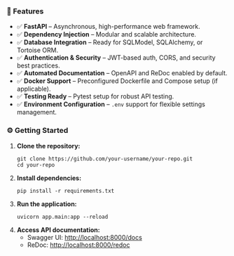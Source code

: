 <h3>🚀 Features</h3>
<ul>
  <li>✅ <strong>FastAPI</strong> – Asynchronous, high-performance web framework.</li>
  <li>✅ <strong>Dependency Injection</strong> – Modular and scalable architecture.</li>
  <li>✅ <strong>Database Integration</strong> – Ready for SQLModel, SQLAlchemy, or Tortoise ORM.</li>
  <li>✅ <strong>Authentication & Security</strong> – JWT-based auth, CORS, and security best practices.</li>
  <li>✅ <strong>Automated Documentation</strong> – OpenAPI and ReDoc enabled by default.</li>
  <li>✅ <strong>Docker Support</strong> – Preconfigured Dockerfile and Compose setup (if applicable).</li>
  <li>✅ <strong>Testing Ready</strong> – Pytest setup for robust API testing.</li>
  <li>✅ <strong>Environment Configuration</strong> – <code>.env</code> support for flexible settings management.</li>
</ul>

<h3>⚙️ Getting Started</h3>
<ol>
  <li><strong>Clone the repository:</strong>
    <pre><code>git clone https://github.com/your-username/your-repo.git
cd your-repo</code></pre>
  </li>
  <li><strong>Install dependencies:</strong>
    <pre><code>pip install -r requirements.txt</code></pre>
  </li>
  <li><strong>Run the application:</strong>
    <pre><code>uvicorn app.main:app --reload</code></pre>
  </li>
  <li><strong>Access API documentation:</strong>
    <ul>
      <li>Swagger UI: <a href="http://localhost:8000/docs" target="_blank">http://localhost:8000/docs</a></li>
      <li>ReDoc: <a href="http://localhost:8000/redoc" target="_blank">http://localhost:8000/redoc</a></li>
    </ul>
  </li>
</ol>

